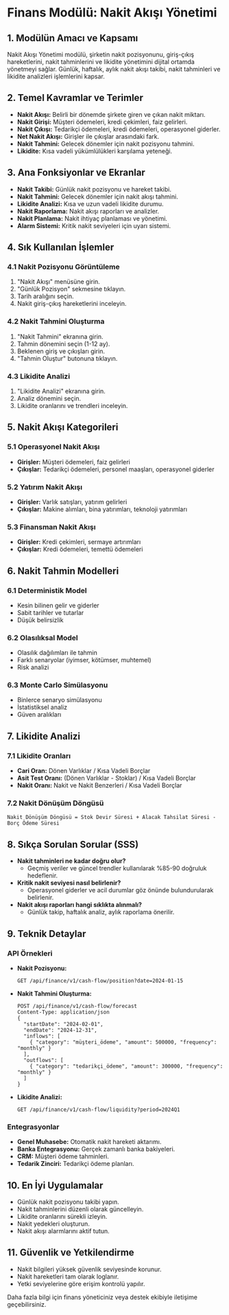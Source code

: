 # Finans Modülü: Nakit Akışı Yönetimi

## 1. Modülün Amacı ve Kapsamı
Nakit Akışı Yönetimi modülü, şirketin nakit pozisyonunu, giriş-çıkış hareketlerini, nakit tahminlerini ve likidite yönetimini dijital ortamda yönetmeyi sağlar. Günlük, haftalık, aylık nakit akışı takibi, nakit tahminleri ve likidite analizleri işlemlerini kapsar.

## 2. Temel Kavramlar ve Terimler
- **Nakit Akışı:** Belirli bir dönemde şirkete giren ve çıkan nakit miktarı.
- **Nakit Girişi:** Müşteri ödemeleri, kredi çekimleri, faiz gelirleri.
- **Nakit Çıkışı:** Tedarikçi ödemeleri, kredi ödemeleri, operasyonel giderler.
- **Net Nakit Akışı:** Girişler ile çıkışlar arasındaki fark.
- **Nakit Tahmini:** Gelecek dönemler için nakit pozisyonu tahmini.
- **Likidite:** Kısa vadeli yükümlülükleri karşılama yeteneği.

## 3. Ana Fonksiyonlar ve Ekranlar
- **Nakit Takibi:** Günlük nakit pozisyonu ve hareket takibi.
- **Nakit Tahmini:** Gelecek dönemler için nakit akışı tahmini.
- **Likidite Analizi:** Kısa ve uzun vadeli likidite durumu.
- **Nakit Raporlama:** Nakit akışı raporları ve analizler.
- **Nakit Planlama:** Nakit ihtiyaç planlaması ve yönetimi.
- **Alarm Sistemi:** Kritik nakit seviyeleri için uyarı sistemi.

## 4. Sık Kullanılan İşlemler
### 4.1 Nakit Pozisyonu Görüntüleme
1. "Nakit Akışı" menüsüne girin.
2. "Günlük Pozisyon" sekmesine tıklayın.
3. Tarih aralığını seçin.
4. Nakit giriş-çıkış hareketlerini inceleyin.

### 4.2 Nakit Tahmini Oluşturma
1. "Nakit Tahmini" ekranına girin.
2. Tahmin dönemini seçin (1-12 ay).
3. Beklenen giriş ve çıkışları girin.
4. "Tahmin Oluştur" butonuna tıklayın.

### 4.3 Likidite Analizi
1. "Likidite Analizi" ekranına girin.
2. Analiz dönemini seçin.
3. Likidite oranlarını ve trendleri inceleyin.

## 5. Nakit Akışı Kategorileri
### 5.1 Operasyonel Nakit Akışı
- **Girişler:** Müşteri ödemeleri, faiz gelirleri
- **Çıkışlar:** Tedarikçi ödemeleri, personel maaşları, operasyonel giderler

### 5.2 Yatırım Nakit Akışı
- **Girişler:** Varlık satışları, yatırım gelirleri
- **Çıkışlar:** Makine alımları, bina yatırımları, teknoloji yatırımları

### 5.3 Finansman Nakit Akışı
- **Girişler:** Kredi çekimleri, sermaye artırımları
- **Çıkışlar:** Kredi ödemeleri, temettü ödemeleri

## 6. Nakit Tahmin Modelleri
### 6.1 Deterministik Model
- Kesin bilinen gelir ve giderler
- Sabit tarihler ve tutarlar
- Düşük belirsizlik

### 6.2 Olasılıksal Model
- Olasılık dağılımları ile tahmin
- Farklı senaryolar (iyimser, kötümser, muhtemel)
- Risk analizi

### 6.3 Monte Carlo Simülasyonu
- Binlerce senaryo simülasyonu
- İstatistiksel analiz
- Güven aralıkları

## 7. Likidite Analizi
### 7.1 Likidite Oranları
- **Cari Oran:** Dönen Varlıklar / Kısa Vadeli Borçlar
- **Asit Test Oranı:** (Dönen Varlıklar - Stoklar) / Kısa Vadeli Borçlar
- **Nakit Oranı:** Nakit ve Nakit Benzerleri / Kısa Vadeli Borçlar

### 7.2 Nakit Dönüşüm Döngüsü
```
Nakit Dönüşüm Döngüsü = Stok Devir Süresi + Alacak Tahsilat Süresi - Borç Ödeme Süresi
```

## 8. Sıkça Sorulan Sorular (SSS)
- **Nakit tahminleri ne kadar doğru olur?**
  - Geçmiş veriler ve güncel trendler kullanılarak %85-90 doğruluk hedeflenir.
- **Kritik nakit seviyesi nasıl belirlenir?**
  - Operasyonel giderler ve acil durumlar göz önünde bulundurularak belirlenir.
- **Nakit akışı raporları hangi sıklıkta alınmalı?**
  - Günlük takip, haftalık analiz, aylık raporlama önerilir.

## 9. Teknik Detaylar
### API Örnekleri
- **Nakit Pozisyonu:**
  ```http
  GET /api/finance/v1/cash-flow/position?date=2024-01-15
  ```
- **Nakit Tahmini Oluşturma:**
  ```http
  POST /api/finance/v1/cash-flow/forecast
  Content-Type: application/json
  {
    "startDate": "2024-02-01",
    "endDate": "2024-12-31",
    "inflows": [
      { "category": "müşteri_ödeme", "amount": 500000, "frequency": "monthly" }
    ],
    "outflows": [
      { "category": "tedarikçi_ödeme", "amount": 300000, "frequency": "monthly" }
    ]
  }
  ```
- **Likidite Analizi:**
  ```http
  GET /api/finance/v1/cash-flow/liquidity?period=2024Q1
  ```

### Entegrasyonlar
- **Genel Muhasebe:** Otomatik nakit hareketi aktarımı.
- **Banka Entegrasyonu:** Gerçek zamanlı banka bakiyeleri.
- **CRM:** Müşteri ödeme tahminleri.
- **Tedarik Zinciri:** Tedarikçi ödeme planları.

## 10. En İyi Uygulamalar
- Günlük nakit pozisyonu takibi yapın.
- Nakit tahminlerini düzenli olarak güncelleyin.
- Likidite oranlarını sürekli izleyin.
- Nakit yedekleri oluşturun.
- Nakit akışı alarmlarını aktif tutun.

## 11. Güvenlik ve Yetkilendirme
- Nakit bilgileri yüksek güvenlik seviyesinde korunur.
- Nakit hareketleri tam olarak loglanır.
- Yetki seviyelerine göre erişim kontrolü yapılır.

Daha fazla bilgi için finans yöneticiniz veya destek ekibiyle iletişime geçebilirsiniz. 